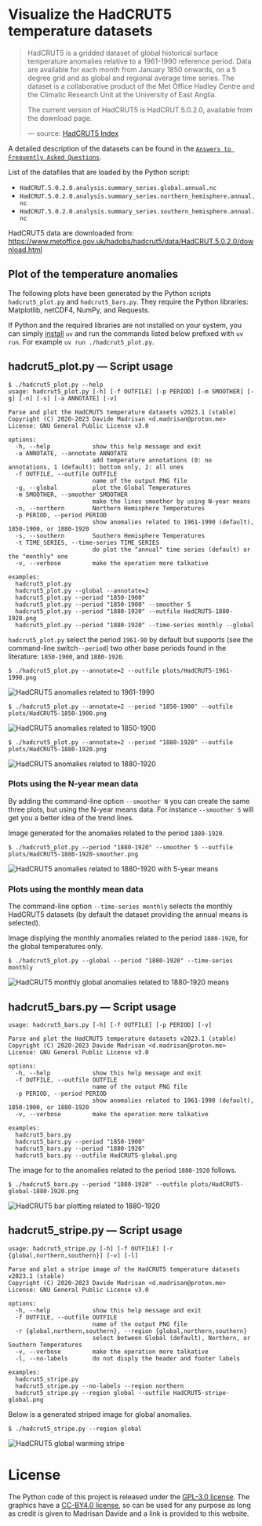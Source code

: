 # Visualize the HadCRUT5 temperature datasets

> HadCRUT5 is a gridded dataset of global historical surface temperature anomalies relative to a 1961-1990 reference period.
> Data are available for each month from January 1850 onwards, on a 5 degree grid and as global and regional average time series.
> The dataset is a collaborative product of the Met Office Hadley Centre and the Climatic Research Unit at the University of East Anglia.
>
> The current version of HadCRUT5 is HadCRUT.5.0.2.0, available from the download page.
>
> &mdash; source: [HadCRUT5 Index](https://www.metoffice.gov.uk/hadobs/hadcrut5/index.html)

A detailed description of the datasets can be found in the
[`Answers to Frequently Asked Questions`](https://crudata.uea.ac.uk/cru/data/temperature/).

List of the datafiles that are loaded by the Python script:
 * `HadCRUT.5.0.2.0.analysis.summary_series.global.annual.nc`
 * `HadCRUT.5.0.2.0.analysis.summary_series.northern_hemisphere.annual.nc`
 * `HadCRUT.5.0.2.0.analysis.summary_series.southern_hemisphere.annual.nc`

HadCRUT5 data are downloaded from: https://www.metoffice.gov.uk/hadobs/hadcrut5/data/HadCRUT.5.0.2.0/download.html

## Plot of the temperature anomalies

The following plots have been generated by the Python scripts `hadcrut5_plot.py` and `hadcrut5_bars.py`.
They require the Python libraries: Matplotlib, netCDF4, NumPy, and Requests.

If Python and the required libraries are not installed on your system, you can simply
[install](https://docs.astral.sh/uv/getting-started/installation/) `uv` and run the commands listed below prefixed
with `uv run`. For example `uv run ./hadcrut5_plot.py`.

## hadcrut5_plot.py &mdash; Script usage

```
$ ./hadcrut5_plot.py --help
usage: hadcrut5_plot.py [-h] [-f OUTFILE] [-p PERIOD] [-m SMOOTHER] [-g] [-n] [-s] [-a ANNOTATE] [-v]

Parse and plot the HadCRUT5 temperature datasets v2023.1 (stable)
Copyright (C) 2020-2023 Davide Madrisan <d.madrisan@proton.me>
License: GNU General Public License v3.0

options:
  -h, --help            show this help message and exit
  -a ANNOTATE, --annotate ANNOTATE
                        add temperature annotations (0: no annotations, 1 (default): bottom only, 2: all ones
  -f OUTFILE, --outfile OUTFILE
                        name of the output PNG file
  -g, --global          plot the Global Temperatures
  -m SMOOTHER, --smoother SMOOTHER
                        make the lines smoother by using N-year means
  -n, --northern        Northern Hemisphere Temperatures
  -p PERIOD, --period PERIOD
                        show anomalies related to 1961-1990 (default), 1850-1900, or 1880-1920
  -s, --southern        Southern Hemisphere Temperatures
  -t TIME_SERIES, --time-series TIME_SERIES
                        do plot the "annual" time series (default) or the "monthly" one
  -v, --verbose         make the operation more talkative

examples:
  hadcrut5_plot.py
  hadcrut5_plot.py --global --annotate=2
  hadcrut5_plot.py --period "1850-1900"
  hadcrut5_plot.py --period "1850-1900" --smoother 5
  hadcrut5_plot.py --period "1880-1920" --outfile HadCRUT5-1880-1920.png
  hadcrut5_plot.py --period "1880-1920" --time-series monthly --global
```

`hadcrut5_plot.py` select the period `1961-90` by default but supports (see the command-line switch`--period`) two other base periods found in the literature: `1850-1900`, and `1880-1920`.

```
$ ./hadcrut5_plot.py --annotate=2 --outfile plots/HadCRUT5-1961-1990.png
```
![HadCRUT5 anomalies related to 1961-1990](plots/HadCRUT5-1961-1990.png)

```
$ ./hadcrut5_plot.py --annotate=2 --period "1850-1900" --outfile plots/HadCRUT5-1850-1900.png
```
![HadCRUT5 anomalies related to 1850-1900](plots/HadCRUT5-1850-1900.png)

```
$ ./hadcrut5_plot.py --annotate=2 --period "1880-1920" --outfile plots/HadCRUT5-1880-1920.png
```
![HadCRUT5 anomalies related to 1880-1920](plots/HadCRUT5-1880-1920.png)

### Plots using the N-year mean data

By adding the command-line option `--smoother N` you can create the same three plots, but using the N-year means data.
For instance `--smoother 5` will get you a better idea of the trend lines.

Image generated for the anomalies related to the period `1880-1920`.
```
$ ./hadcrut5_plot.py --period "1880-1920" --smoother 5 --outfile plots/HadCRUT5-1880-1920-smoother.png
```
![HadCRUT5 anomalies related to 1880-1920 with 5-year means](plots/HadCRUT5-1880-1920-smoother.png)

### Plots using the monthly mean data

The command-line option `--time-series monthly` selects the monthly HadCRUT5 datasets (by default the dataset providing the annual means is selected).

Image displying the monthly anomalies related to the period `1880-1920`, for the global temperatures only.
```
$ ./hadcrut5_plot.py --global --period "1880-1920" --time-series monthly
```
![HadCRUT5 monthly global anomalies related to 1880-1920 means](plots/HadCRUT5-monthly-global-1880-1920.png)

## hadcrut5_bars.py &mdash; Script usage

```
usage: hadcrut5_bars.py [-h] [-f OUTFILE] [-p PERIOD] [-v]

Parse and plot the HadCRUT5 temperature datasets v2023.1 (stable)
Copyright (C) 2020-2023 Davide Madrisan <d.madrisan@proton.me>
License: GNU General Public License v3.0

options:
  -h, --help            show this help message and exit
  -f OUTFILE, --outfile OUTFILE
                        name of the output PNG file
  -p PERIOD, --period PERIOD
                        show anomalies related to 1961-1990 (default), 1850-1900, or 1880-1920
  -v, --verbose         make the operation more talkative

examples:
  hadcrut5_bars.py
  hadcrut5_bars.py --period "1850-1900"
  hadcrut5_bars.py --period "1880-1920"
  hadcrut5_bars.py --outfile HadCRUT5-global.png
```
The image for to the anomalies related to the period `1880-1920` follows.
```
$ ./hadcrut5_bars.py --period "1880-1920" --outfile plots/HadCRUT5-global-1880-1920.png
```
![HadCRUT5 bar plotting related to 1880-1920](plots/HadCRUT5-global-1880-1920.png)

## hadcrut5_stripe.py &mdash; Script usage

```
usage: hadcrut5_stripe.py [-h] [-f OUTFILE] [-r {global,northern,southern}] [-v] [-l]

Parse and plot a stripe image of the HadCRUT5 temperature datasets v2023.1 (stable)
Copyright (C) 2020-2023 Davide Madrisan <d.madrisan@proton.me>
License: GNU General Public License v3.0

options:
  -h, --help            show this help message and exit
  -f OUTFILE, --outfile OUTFILE
                        name of the output PNG file
  -r {global,northern,southern}, --region {global,northern,southern}
                        select between Global (default), Northern, or Southern Temperatures
  -v, --verbose         make the operation more talkative
  -l, --no-labels       do not disply the header and footer labels

examples:
  hadcrut5_stripe.py
  hadcrut5_stripe.py --no-labels --region northern
  hadcrut5_stripe.py --region global --outfile HadCRUT5-stripe-global.png
```

Below is a generated striped image for global anomalies.
```
$ ./hadcrut5_stripe.py --region global
```
![HadCRUT5 global warming stripe](plots/HadCRUT5-global-stripe.png)

# License

The Python code of this project is released under the [GPL-3.0 license](https://github.com/madrisan/HadCRUT5/blob/main/LICENSE).
The graphics have a [CC-BY4.0 license](https://creativecommons.org/licenses/by/4.0/), so can be used for any purpose as long as credit is given to Madrisan Davide and a link is provided to this website.
